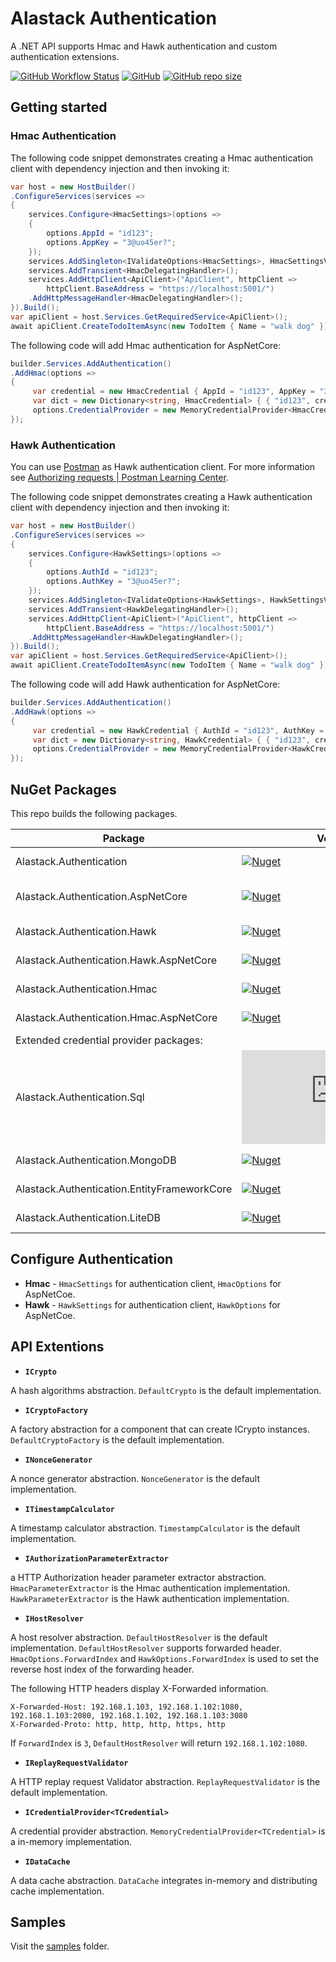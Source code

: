 # Alastack Authentication

A .NET API supports Hmac and Hawk authentication and custom authentication extensions.

[![GitHub Workflow Status](https://img.shields.io/github/workflow/status/kyzala/AlastackAuthentication/.NET)](https://github.com/kyzala/AlastackAuthentication/actions/workflows/dotnet.yml) [![GitHub](https://img.shields.io/github/license/kyzala/AlastackAuthentication)](LICENSE) [![GitHub repo size](https://img.shields.io/github/repo-size/kyzala/AlastackAuthentication)](https://github.com/kyzala/AlastackAuthentication/releases/latest)

## Getting started

### Hmac Authentication

The following code snippet demonstrates creating a Hmac authentication client with dependency injection and then invoking it:

```csharp
var host = new HostBuilder()
.ConfigureServices(services =>
{
    services.Configure<HmacSettings>(options =>
    {
        options.AppId = "id123";
        options.AppKey = "3@uo45er?";
    });
    services.AddSingleton<IValidateOptions<HmacSettings>, HmacSettingsValidation>();
    services.AddTransient<HmacDelegatingHandler>();
    services.AddHttpClient<ApiClient>("ApiClient", httpClient => 
        httpClient.BaseAddress = "https://localhost:5001/")
    .AddHttpMessageHandler<HmacDelegatingHandler>();
}).Build();
var apiClient = host.Services.GetRequiredService<ApiClient>();
await apiClient.CreateTodoItemAsync(new TodoItem { Name = "walk dog" });
```

The following code will add Hmac authentication for AspNetCore:

```csharp
builder.Services.AddAuthentication()
.AddHmac(options =>
{
     var credential = new HmacCredential { AppId = "id123", AppKey = "3@uo45er?" };
     var dict = new Dictionary<string, HmacCredential> { { "id123", credential } };
     options.CredentialProvider = new MemoryCredentialProvider<HmacCredential>(dict);
});
```

### Hawk Authentication

You can use [Postman](https://www.postman.com/) as Hawk authentication client. For more information see [Authorizing requests | Postman Learning Center](https://learning.postman.com/docs/sending-requests/authorization/#hawk-authentication).

The following code snippet demonstrates creating a Hawk authentication client with dependency injection and then invoking it:

```csharp
var host = new HostBuilder()
.ConfigureServices(services =>
{
    services.Configure<HawkSettings>(options =>
    {
        options.AuthId = "id123";
        options.AuthKey = "3@uo45er?";
    });
    services.AddSingleton<IValidateOptions<HawkSettings>, HawkSettingsValidation>();
    services.AddTransient<HawkDelegatingHandler>();
    services.AddHttpClient<ApiClient>("ApiClient", httpClient => 
        httpClient.BaseAddress = "https://localhost:5001/")
    .AddHttpMessageHandler<HawkDelegatingHandler>();
}).Build();
var apiClient = host.Services.GetRequiredService<ApiClient>();
await apiClient.CreateTodoItemAsync(new TodoItem { Name = "walk dog" });
```

The following code will add Hawk authentication for AspNetCore:

```csharp
builder.Services.AddAuthentication()
.AddHawk(options =>
{
     var credential = new HawkCredential { AuthId = "id123", AuthKey = "3@uo45er?" };
     var dict = new Dictionary<string, HawkCredential> { { "id123", credential } };
     options.CredentialProvider = new MemoryCredentialProvider<HawkCredential>(dict);
});
```

## NuGet Packages

This repo builds the following packages.

| Package                                 | Version                                                      | Description                                                  |
| --------------------------------------- | ------------------------------------------------------------ | ------------------------------------------------------------ |
| Alastack.Authentication                 | [![Nuget](https://img.shields.io/nuget/v/Alastack.Authentication)](https://www.nuget.org/packages/Alastack.Authentication) | Authentication abstraction.                     |
| Alastack.Authentication.AspNetCore      | [![Nuget](https://img.shields.io/nuget/v/Alastack.Authentication.AspNetCore)](https://www.nuget.org/packages/Alastack.Authentication.AspNetCore) | Authentication abstraction for ASP.NET Core. |
| Alastack.Authentication.Hawk            | [![Nuget](https://img.shields.io/nuget/v/Alastack.Authentication.Hawk)](https://www.nuget.org/packages/Alastack.Authentication.Hawk) | Hawk authentication client.               |
| Alastack.Authentication.Hawk.AspNetCore | [![Nuget](https://img.shields.io/nuget/v/Alastack.Authentication.Hawk.AspNetCore)](https://www.nuget.org/packages/Alastack.Authentication.Hawk.AspNetCore) | Hawk authentication for ASP.NET Core. |
| Alastack.Authentication.Hmac            | [![Nuget](https://img.shields.io/nuget/v/Alastack.Authentication.Hmac)](https://www.nuget.org/packages/Alastack.Authentication.Hmac) | Hmac authentication client.               |
| Alastack.Authentication.Hmac.AspNetCore | [![Nuget](https://img.shields.io/nuget/v/Alastack.Authentication.Hmac.AspNetCore)](https://www.nuget.org/packages/Alastack.Authentication.Hmac.AspNetCore) | Hmac authentication for ASP.NET Core. |
| Extended credential provider packages: |  |  |
| Alastack.Authentication.Sql             | [![Nuget](https://img.shields.io/nuget/v/Alastack.Authentication.Sql)](https://www.nuget.org/packages/Alastack.Authentication.Sql) | Sql CredentialProvider.                   |
| Alastack.Authentication.MongoDB             | [![Nuget](https://img.shields.io/nuget/v/Alastack.Authentication.MongoDB)](https://www.nuget.org/packages/Alastack.Authentication.MongoDB) | MongoDB CredentialProvider.                   |
| Alastack.Authentication.EntityFrameworkCore             | [![Nuget](https://img.shields.io/nuget/v/Alastack.Authentication.EntityFrameworkCore)](https://www.nuget.org/packages/Alastack.Authentication.EntityFrameworkCore) | EntityFrameworkCore CredentialProvider.                   |
| Alastack.Authentication.LiteDB             | [![Nuget](https://img.shields.io/nuget/v/Alastack.Authentication.LiteDB)](https://www.nuget.org/packages/Alastack.Authentication.LiteDB) | LiteDB CredentialProvider.                   |

## Configure Authentication

- **Hmac** - `HmacSettings` for authentication client, `HmacOptions` for AspNetCoe.
- **Hawk** - `HawkSettings` for authentication client, `HawkOptions` for AspNetCoe.

## API Extentions

- **`ICrypto`**

A hash algorithms abstraction. `DefaultCrypto` is the default implementation.

- **`ICryptoFactory`**

A factory abstraction for a component that can create ICrypto instances. `DefaultCryptoFactory` is the default implementation.

- **`INonceGenerator`**

A nonce generator abstraction. `NonceGenerator` is the default implementation.

- **`ITimestampCalculator`**

A timestamp calculator abstraction. `TimestampCalculator` is the default implementation.

- **`IAuthorizationParameterExtractor`**

a HTTP Authorization header parameter extractor abstraction. `HmacParameterExtractor` is the Hmac authentication implementation. `HawkParameterExtractor` is the Hawk authentication implementation.

- **`IHostResolver`**

A host resolver abstraction. `DefaultHostResolver` is the default implementation. `DefaultHostResolver` supports forwarded header. `HmacOptions.ForwardIndex` and `HawkOptions.ForwardIndex` is used to set the reverse host index of the forwarding header.

The following HTTP headers display X-Forwarded information.

```http
X-Forwarded-Host: 192.168.1.103, 192.168.1.102:1080, 192.168.1.103:2080, 192.168.1.102, 192.168.1.103:3080
X-Forwarded-Proto: http, http, http, https, http
```

If `ForwardIndex` is `3`, `DefaultHostResolver` will return `192.168.1.102:1080`.

- **`IReplayRequestValidator`**

A HTTP replay request Validator abstraction. `ReplayRequestValidator` is the default implementation.

- **`ICredentialProvider<TCredential>`**

A credential provider abstraction. `MemoryCredentialProvider<TCredential>` is a in-memory implementation.

- **`IDataCache`**

A data cache abstraction. `DataCache` integrates in-memory and distributing cache implementation.

## Samples

Visit the [samples](https://github.com/kyzala/AlastackAuthentication/tree/main/samples) folder.
